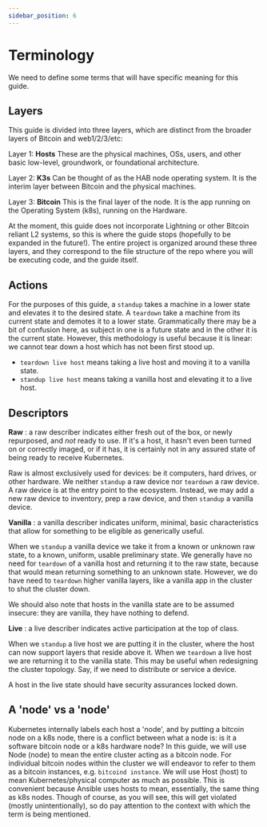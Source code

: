 ```yaml
---
sidebar_position: 6
---
```


# Terminology

We need to define some terms that will have specific meaning for this guide.

## Layers

This guide is divided into three layers, which are distinct from the broader
layers of Bitcoin and web1/2/3/etc:

Layer 1: **Hosts** These are the physical machines, OSs, users, and other basic
low-level, groundwork, or foundational architecture.

Layer 2: **K3s** Can be thought of as the HAB node operating system. It is the
interim layer between Bitcoin and the physical machines.

Layer 3: **Bitcoin** This is the final layer of the node. It is the app running
on the Operating System (k8s), running on the Hardware.

At the moment, this guide does not incorporate Lightning or other Bitcoin
reliant L2 systems, so this is where the guide stops (hopefully to be expanded
in the future!). The entire project is organized around these three layers, and
they correspond to the file structure of the repo where you will be executing
code, and the guide itself.

## Actions

For the purposes of this guide, a `standup` takes a machine in a lower state and
elevates it to the desired state. A `teardown` take a machine from its current
state and demotes it to a lower state. Grammatically there may be a bit of
confusion here, as subject in one is a future state and in the other it is the
current state. However, this methodology is useful because it is linear: we
cannot tear down a host which has not been first stood up.

- `teardown live host` means taking a live host and moving it to a vanilla
  state.
- `standup live host` means taking a vanilla host and elevating it to a live
  host.

## Descriptors

**Raw** : a raw describer indicates either fresh out of the box, or newly
repurposed, and _not_ ready to use. If it's a host, it hasn't even been turned
on or correctly imaged, or if it has, it is certainly not in any assured state
of being ready to receive Kubernetes.

Raw is almost exclusively used for devices: be it computers, hard drives, or
other hardware. We neither `standup` a raw device nor `teardown` a raw device. A
raw device is at the entry point to the ecosystem. Instead, we may add a new raw
device to inventory, prep a raw device, and then `standup` a vanilla device.

**Vanilla** : a vanilla describer indicates uniform, minimal, basic
characteristics that allow for something to be eligible as generically useful.

When we `standup` a vanilla device we take it from a known or unknown raw state,
to a known, uniform, usable preliminary state. We generally have no need for
`teardown` of a vanilla host and returning it to the raw state, because that
would mean returning something to an unknown state. However, we do have need to
`teardown` higher vanilla layers, like a vanilla app in the cluster to shut the
cluster down.

We should also note that hosts in the vanilla state are to be assumed insecure:
they are vanilla, they have nothing to defend.

**Live** : a live describer indicates active participation at the top of class.

When we `standup` a live host we are putting it in the cluster, where the host
can now support layers that reside above it. When we `teardown` a live host we
are returning it to the vanilla state. This may be useful when redesigning the
cluster topology. Say, if we need to distribute or service a device.

A host in the live state should have security assurances locked down.

## A 'node' vs a 'node'

Kubernetes internally labels each host a 'node', and by putting a bitcoin node
on a k8s node, there is a conflict between what a node is: is it a software
bitcoin node or a k8s hardware node? In this guide, we will use Node (node) to
mean the entire cluster acting as a bitcoin node. For individual bitcoin nodes
within the cluster we will endeavor to refer to them as a bitcoin instances,
e.g. `bitcoind instance`. We will use Host (host) to mean Kubernetes/physical
computer as much as possible. This is convenient because Ansible uses hosts to
mean, essentially, the same thing as k8s nodes. Though of course, as you will
see, this will get violated (mostly unintentionally), so do pay attention to the
context with which the term is being mentioned.
